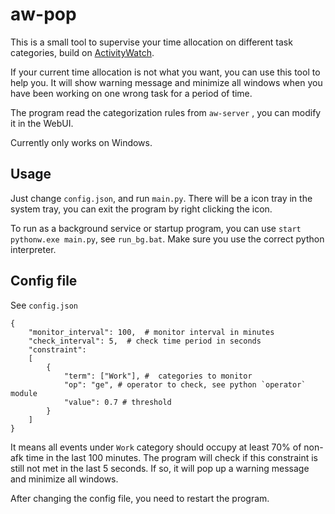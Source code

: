 # aw-pop


This is a small tool to supervise your time allocation on different task categories, build on [ActivityWatch](https://github.com/ActivityWatch/activitywatch).

If your current time allocation is not what you want, you can use this tool to help you. It will show warning message and minimize all windows when you have been working on one wrong task for a period of time.

The program read the categorization rules from `aw-server` , you can modify it in the WebUI.

Currently only works on Windows.



## Usage
Just change `config.json`, and run `main.py`. There will be a icon tray in the system tray, you can exit the program by right clicking the icon.

To run as a background service or startup program, you can use `start pythonw.exe main.py`, see `run_bg.bat`. Make sure you use the correct python interpreter.


## Config file
See `config.json`
```
{
    "monitor_interval": 100,  # monitor interval in minutes
    "check_interval": 5,  # check time period in seconds
    "constraint":
    [
        {
            "term": ["Work"], #  categories to monitor
            "op": "ge", # operator to check, see python `operator` module
            "value": 0.7 # threshold
        }
    ]
}
```

It means all events under `Work` category should occupy at least 70% of non-afk time in the last 100 minutes. The program will check if this constraint is still not met in the last 5 seconds. If so, it will pop up a warning message and minimize all windows.

After changing the config file, you need to restart the program.

